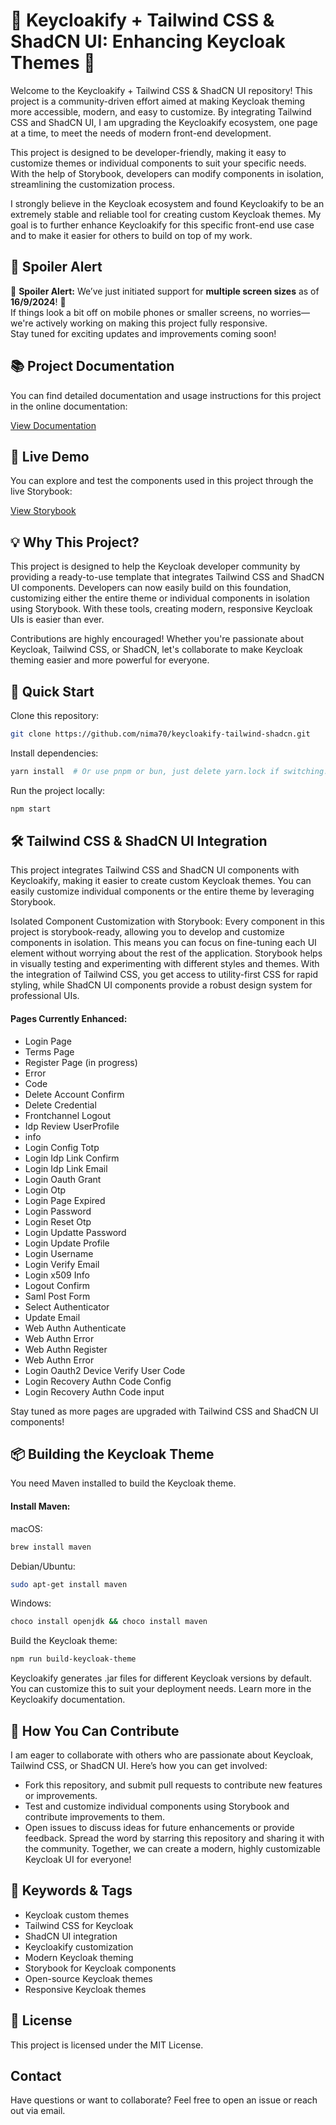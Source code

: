 # 🚀 Keycloakify + Tailwind CSS & ShadCN UI: Enhancing Keycloak Themes 🚀

Welcome to the Keycloakify + Tailwind CSS & ShadCN UI repository! This project is a community-driven effort aimed at making Keycloak theming more accessible, modern, and easy to customize. By integrating Tailwind CSS and ShadCN UI, I am upgrading the Keycloakify ecosystem, one page at a time, to meet the needs of modern front-end development.

This project is designed to be developer-friendly, making it easy to customize themes or individual components to suit your specific needs. With the help of Storybook, developers can modify components in isolation, streamlining the customization process.

I strongly believe in the Keycloak ecosystem and found Keycloakify to be an extremely stable and reliable tool for creating custom Keycloak themes. My goal is to further enhance Keycloakify for this specific front-end use case and to make it easier for others to build on top of my work.

## 📢 Spoiler Alert

🚨 **Spoiler Alert:** We’ve just initiated support for **multiple screen sizes** as of **16/9/2024**! 🚨  
If things look a bit off on mobile phones or smaller screens, no worries—we're actively working on making this project fully responsive.  
Stay tuned for exciting updates and improvements coming soon!

##  📚 Project Documentation
You can find detailed documentation and usage instructions for this project in the online documentation:

[View Documentation](https://nima70.github.io/keycloakify-tailwind-shadcn/site/) 

## 🌟 Live Demo
You can explore and test the components used in this project through the live Storybook:

[View Storybook](https://nima70.github.io/keycloakify-tailwind-shadcn/storybook/) 

## 💡 Why This Project?

This project is designed to help the Keycloak developer community by providing a ready-to-use template that integrates Tailwind CSS and ShadCN UI components. Developers can now easily build on this foundation, customizing either the entire theme or individual components in isolation using Storybook. With these tools, creating modern, responsive Keycloak UIs is easier than ever.

Contributions are highly encouraged! Whether you're passionate about Keycloak, Tailwind CSS, or ShadCN, let's collaborate to make Keycloak theming easier and more powerful for everyone.


## 🚀 Quick Start

Clone this repository:

```bash
git clone https://github.com/nima70/keycloakify-tailwind-shadcn.git
```

Install dependencies:

```bash
yarn install  # Or use pnpm or bun, just delete yarn.lock if switching.
```

Run the project locally:

```bash
npm start
```

## 🛠 Tailwind CSS & ShadCN UI Integration

This project integrates Tailwind CSS and ShadCN UI components with Keycloakify, making it easier to create custom Keycloak themes. You can easily customize individual components or the entire theme by leveraging Storybook.

Isolated Component Customization with Storybook: Every component in this project is storybook-ready, allowing you to develop and customize components in isolation. This means you can focus on fine-tuning each UI element without worrying about the rest of the application. Storybook helps in visually testing and experimenting with different styles and themes.
With the integration of Tailwind CSS, you get access to utility-first CSS for rapid styling, while ShadCN UI components provide a robust design system for professional UIs.

#### Pages Currently Enhanced:

-   Login Page
-   Terms Page
-   Register Page (in progress)
-   Error
-   Code
-   Delete Account Confirm
-   Delete Credential
-   Frontchannel Logout
-   Idp Review UserProfile
-   info
-   Login Config Totp
-   Login Idp Link Confirm
-   Login Idp Link Email
-   Login Oauth Grant
-   Login Otp
-   Login Page Expired
-   Login Password
-   Login Reset Otp
-   Login Updatte Password
-   Login Update Profile
-   Login Username
-   Login Verify Email
-   Login x509 Info
-   Logout Confirm
-   Saml Post Form
-   Select Authenticator
-   Update Email
-   Web Authn Authenticate
-   Web Authn Error
-   Web Authn Register
-   Web Authn Error
-   Login Oauth2 Device Verify User Code
-   Login Recovery Authn Code Config
-   Login Recovery Authn Code input

Stay tuned as more pages are upgraded with Tailwind CSS and ShadCN UI components!

## 📦 Building the Keycloak Theme

You need Maven installed to build the Keycloak theme.

#### Install Maven:

macOS:

```bash
brew install maven
```

Debian/Ubuntu:

```bash
sudo apt-get install maven
```

Windows:

```bash
choco install openjdk && choco install maven
```

Build the Keycloak theme:

```bash
npm run build-keycloak-theme
```

Keycloakify generates .jar files for different Keycloak versions by default. You can customize this to suit your deployment needs. Learn more in the Keycloakify documentation.

## 🤝 How You Can Contribute

I am eager to collaborate with others who are passionate about Keycloak, Tailwind CSS, or ShadCN UI. Here’s how you can get involved:

-   Fork this repository, and submit pull requests to contribute new features or improvements.
-   Test and customize individual components using Storybook and contribute improvements to them.
-   Open issues to discuss ideas for future enhancements or provide feedback.
    Spread the word by starring this repository and sharing it with the community.
    Together, we can create a modern, highly customizable Keycloak UI for everyone!

## 🎯 Keywords & Tags

-   Keycloak custom themes
-   Tailwind CSS for Keycloak
-   ShadCN UI integration
-   Keycloakify customization
-   Modern Keycloak theming
-   Storybook for Keycloak components
-   Open-source Keycloak themes
-   Responsive Keycloak themes

## 📄 License

This project is licensed under the MIT License.

## Contact

Have questions or want to collaborate? Feel free to open an issue or reach out via email.
